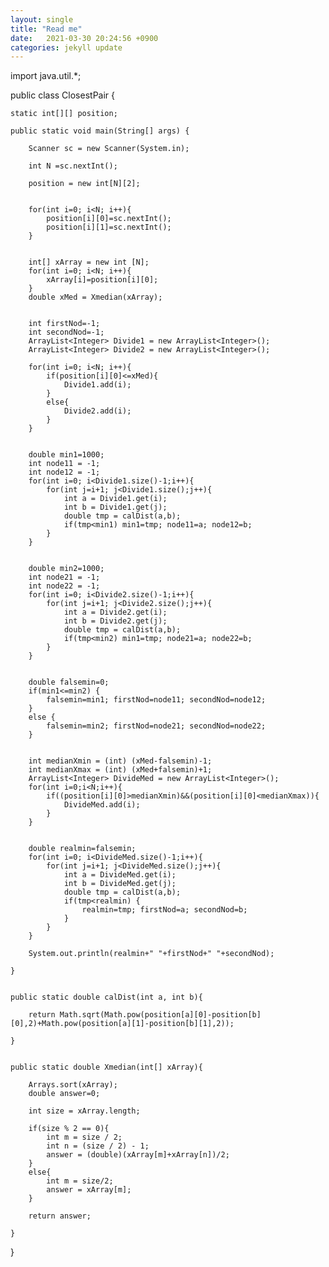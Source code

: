 ```yaml
---
layout: single
title: "Read me"
date:   2021-03-30 20:24:56 +0900
categories: jekyll update
---
```






import java.util.*;
 
public class ClosestPair {
 
    static int[][] position;
    
    public static void main(String[] args) {
        
        Scanner sc = new Scanner(System.in);
        
        int N =sc.nextInt(); 
        
        position = new int[N][2]; 
        
        
        for(int i=0; i<N; i++){
            position[i][0]=sc.nextInt(); 
            position[i][1]=sc.nextInt();
        }
        
        
        int[] xArray = new int [N];
        for(int i=0; i<N; i++){
            xArray[i]=position[i][0];
        }
        double xMed = Xmedian(xArray);
        
        
        int firstNod=-1;
        int secondNod=-1;
        ArrayList<Integer> Divide1 = new ArrayList<Integer>();
        ArrayList<Integer> Divide2 = new ArrayList<Integer>();
        
        for(int i=0; i<N; i++){
            if(position[i][0]<=xMed){
                Divide1.add(i);
            }
            else{
                Divide2.add(i);
            }
        }
        
        
        double min1=1000;
        int node11 = -1; 
        int node12 = -1;
        for(int i=0; i<Divide1.size()-1;i++){
            for(int j=i+1; j<Divide1.size();j++){
                int a = Divide1.get(i);
                int b = Divide1.get(j);
                double tmp = calDist(a,b);
                if(tmp<min1) min1=tmp; node11=a; node12=b;
            }
        }
        
        
        double min2=1000;
        int node21 = -1;
        int node22 = -1;
        for(int i=0; i<Divide2.size()-1;i++){
            for(int j=i+1; j<Divide2.size();j++){
                int a = Divide2.get(i);
                int b = Divide2.get(j);
                double tmp = calDist(a,b);
                if(tmp<min2) min1=tmp; node21=a; node22=b;
            }
        }
        
        
        double falsemin=0;
        if(min1<=min2) {
            falsemin=min1; firstNod=node11; secondNod=node12; 
        }
        else {
            falsemin=min2; firstNod=node21; secondNod=node22;
        }
        
        
        int medianXmin = (int) (xMed-falsemin)-1;
        int medianXmax = (int) (xMed+falsemin)+1;
        ArrayList<Integer> DivideMed = new ArrayList<Integer>();
        for(int i=0;i<N;i++){
            if((position[i][0]>medianXmin)&&(position[i][0]<medianXmax)){
                DivideMed.add(i);
            }
        }
        
        
        double realmin=falsemin;
        for(int i=0; i<DivideMed.size()-1;i++){
            for(int j=i+1; j<DivideMed.size();j++){
                int a = DivideMed.get(i);
                int b = DivideMed.get(j);
                double tmp = calDist(a,b);
                if(tmp<realmin) {
                    realmin=tmp; firstNod=a; secondNod=b;
                }
            }
        }
        
        System.out.println(realmin+" "+firstNod+" "+secondNod);
 
    }
    
    
    public static double calDist(int a, int b){
        
        return Math.sqrt(Math.pow(position[a][0]-position[b][0],2)+Math.pow(position[a][1]-position[b][1],2));
        
    }
    
    
    public static double Xmedian(int[] xArray){
        
        Arrays.sort(xArray);
        double answer=0;
        
        int size = xArray.length;
        
        if(size % 2 == 0){
            int m = size / 2;
            int n = (size / 2) - 1;
            answer = (double)(xArray[m]+xArray[n])/2;
        }
        else{
            int m = size/2;
            answer = xArray[m];
        }
        
        return answer;
        
    }
 
}